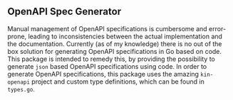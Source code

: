 ## OpenAPI Spec Generator

Manual management of OpenAPI specifications is cumbersome and error-prone, leading to inconsistencies between the actual implementation and
the documentation. Currently (as of my knowledge) there is no out of the box solution for generating OpenAPI specifications in Go based on code.
This package is intended to remedy this, by providing the possibility to generate `json` based OpenAPI specifications using code. In order to
generate OpenAPI specifications, this package uses the amazing `kin-openapi` project and custom type definitions, which can be found in `types.go`.
